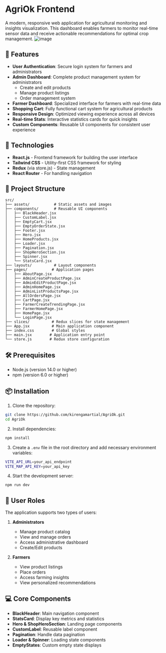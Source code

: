 # AgriOk Frontend

A modern, responsive web application for agricultural monitoring and insights visualization. This dashboard enables farmers to monitor real-time sensor data and receive actionable recommendations for optimal crop management.
![image](https://github.com/user-attachments/assets/fda49f69-0c0b-4a7c-a0f9-0e697ab407ec)


## 🌟 Features

- **User Authentication**: Secure login system for farmers and administrators
- **Admin Dashboard**: Complete product management system for administrators
  - Create and edit products
  - Manage product listings
  - Order management system
- **Farmer Dashboard**: Specialized interface for farmers with real-time data
- **Shopping Cart**: Fully functional cart system for agricultural products
- **Responsive Design**: Optimized viewing experience across all devices
- **Real-time Stats**: Interactive statistics cards for quick insights
- **Custom Components**: Reusable UI components for consistent user experience

## 🚀 Technologies

- **React.js** - Frontend framework for building the user interface
- **Tailwind CSS** - Utility-first CSS framework for styling
- **Redux** (via store.js) - State management
- **React Router** - For handling navigation

## 📁 Project Structure

```
src/
├── assets/           # Static assets and images
├── components/       # Reusable UI components
│   ├── BlackHeader.jsx
│   ├── CustomLabel.jsx
│   ├── EmptyCart.jsx
│   ├── EmptyOrderState.jsx
│   ├── Footer.jsx
│   ├── Hero.jsx
│   ├── HomeProducts.jsx
│   ├── Loader.jsx
│   ├── Pagination.jsx
│   ├── ShopHeroSection.jsx
│   ├── Spinner.jsx
│   └── StatsCard.jsx
├── layouts/          # Layout components
├── pages/           # Application pages
│   ├── AboutPage.jsx
│   ├── AdminCreateProductPage.jsx
│   ├── AdminEditProductPage.jsx
│   ├── AdminHomePage.jsx
│   ├── AdminListProductsPage.jsx
│   ├── AllOrdersPage.jsx
│   ├── CartPage.jsx
│   ├── FarmerCreateTrendingPage.jsx
│   ├── FarmerHomePage.jsx
│   ├── HomePage.jsx
│   └── LoginPage.jsx
├── slices/          # Redux slices for state management
├── App.jsx          # Main application component
├── index.css        # Global styles
├── main.jsx        # Application entry point
└── store.js        # Redux store configuration
```

## 🛠️ Prerequisites

- Node.js (version 14.0 or higher)
- npm (version 6.0 or higher)

## 📦 Installation

1. Clone the repository:
```bash
git clone https://github.com/kirengamartial/AgriOk.git
cd AgriOk
```

2. Install dependencies:
```bash
npm install
```

3. Create a `.env` file in the root directory and add necessary environment variables:
```bash
VITE_API_URL=your_api_endpoint
VITE_MAP_API_KEY=your_api_key
```

4. Start the development server:
```bash
npm run dev
```

## 🔐 User Roles

The application supports two types of users:

1. **Administrators**
   - Manage product catalog
   - View and manage orders
   - Access administrative dashboard
   - Create/Edit products

2. **Farmers**
   - View product listings
   - Place orders
   - Access farming insights
   - View personalized recommendations

## 💻 Core Components

- **BlackHeader**: Main navigation component
- **StatsCard**: Display key metrics and statistics
- **Hero & ShopHeroSection**: Landing page components
- **CustomLabel**: Reusable label component
- **Pagination**: Handle data pagination
- **Loader & Spinner**: Loading state components
- **EmptyStates**: Custom empty state displays
